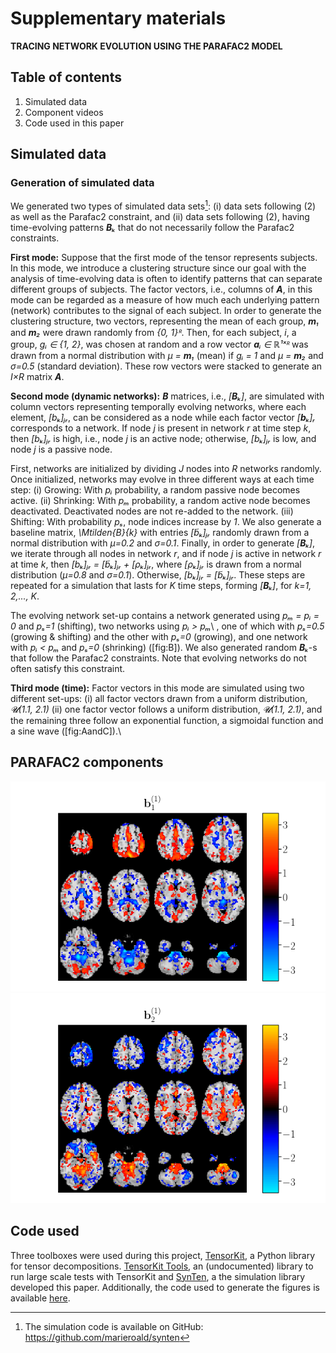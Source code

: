 # Supplementary materials
__TRACING NETWORK EVOLUTION USING THE PARAFAC2 MODEL__

## Table of contents
 1. Simulated data
 2. Component videos
 3. Code used in this paper

## Simulated data

### Generation of simulated data

We generated two types of simulated data sets[^1]: (i) data sets
following (2) as well as the Parafac2 constraint, and (ii) data sets
following (2), having time-evolving patterns _**B**ₖ_ that do not
necessarily follow the Parafac2 constraints.

__First mode:__ Suppose that the first mode of the tensor
represents subjects. In this mode, we introduce a clustering structure
since our goal with the analysis of time-evolving data is often to
identify patterns that can separate different groups of subjects. The
factor vectors, i.e., columns of _**A**_, in this mode can be regarded
as a measure of how much each underlying pattern (network) contributes
to the signal of each subject. In order to generate the clustering
structure, two vectors, representing the mean of each group, _**m**₁_
and _**m**₂_ were drawn randomly from _\{0, 1\}ᴿ_. Then, for each
subject, _i_, a group, _gᵢ ∈ \{1, 2\}_, was chosen at random and a
row vector _**a**ᵢ ∈ ℝ¹ˣᴿ_ was drawn from a normal
distribution with _μ = **m**₁_ (mean) if _gᵢ = 1_ and _μ = **m**₂_
and _σ=0.5_ (standard deviation). These row vectors were stacked 
to generate an _I×R_ matrix _**A**_.

__Second mode (dynamic networks):__ _**B**_ matrices, i.e.,
_[**B**ₖ]_, are simulated with column vectors representing temporally
evolving networks, where each element, _[bₖ]ⱼᵣ_, can be
considered as a node while each factor vector _[**b**ₖ]ᵣ_
corresponds to a network. If node _j_ is present in network _r_ at time
step _k_, then _[bₖ]ⱼᵣ_ is high, i.e., node _j_ is an active
node; otherwise, _[bₖ]ⱼᵣ_ is low, and node _j_ is a passive
node.

First, networks are initialized by dividing _J_ nodes into _R_ networks
randomly. Once initialized, networks may evolve in three different ways
at each time step: (i) Growing: With _pᵢ_ probability, a random passive
node becomes active. (ii) Shrinking: With _pₘ_ probability, a random
active node becomes deactivated. Deactivated nodes are not re-added to
the network. (iii) Shifting: With probability _pₛ_, node indices
increase by _1_. We also generate a baseline matrix, _\Mtilden{B}{k}_
with entries _[b̃ₖ]ⱼᵣ_ randomly drawn from a normal
distribution with _μ=0.2_ and _σ=0.1_. Finally, in order to
generate _[**B**ₖ]_, we iterate through all nodes in network _r_, and
if node _j_ is active in network _r_ at time _k_, then
_[bₖ]ⱼᵣ = [b̃ₖ]ⱼᵣ +  [ρₖ]ⱼᵣ_, where
_[ρₖ]ⱼᵣ_ is drawn from a normal distribution
(_μ=0.8_ and _σ=0.1_). Otherwise,
_[bₖ]ⱼᵣ = [b̃ₖ]ⱼᵣ_. These steps are repeated for a
simulation that lasts for _K_ time steps, forming _[**B**ₖ]_, for
_k=1, 2,..., K_.

The evolving network set-up contains a network generated using
_pₘ = pᵢ = 0_ and _pₛ=1_ (shifting), two networks using _pᵢ > pₘ_\ ,
one of which with _pₛ=0.5_ (growing & shifting) and the other with
_pₛ=0_ (growing), and one network with _pᵢ < pₘ_ and _pₛ=0_
(shrinking) (\[fig:B\]). We also generated random _**B**ₖ_-s that
follow the Parafac2 constraints. Note that evolving networks do not
often satisfy this constraint.

__Third mode (time):__ Factor vectors in this mode are simulated
using two different set-ups: (i) all factor vectors drawn from a uniform
distribution, _𝓤(1.1, 2.1)_ (ii) one factor vector follows a uniform distribution, _𝓤(1.1, 2.1)_, and
the remaining three follow an exponential function, a sigmoidal function
and a sine wave (\[fig:AandC\]).\


[^1]: The simulation code is available on GitHub:
    <https://github.com/marieroald/synten>


## PARAFAC2 components
![Component 1](component_1.gif)
![Component 2](component_2.gif)

## Code used
Three toolboxes were used during this project, [TensorKit](https://github.com/marieroald/tensorkit), a Python library for tensor decompositions. [TensorKit Tools](https://github.com/marieroald/tensorkit_tools), an (undocumented) library to run large scale tests with TensorKit and [SynTen](https://github.com/marieroald/synten), a the simulation library developed this paper. Additionally, the code used to generate the figures is available [here](https://github.com/marieroald/plottools).
